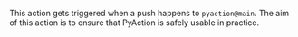 This action gets triggered when a push happens to `pyaction@main`. The aim of this action is to ensure that PyAction is safely usable in practice.